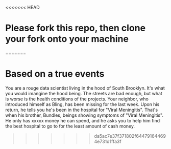 <<<<<<< HEAD
# Please fork this repo, then clone your fork onto your machine
=======
# Based on a true events

You are a rouge data scientist living in the hood of South Brooklyn.  It's what you would imangine the hood being.  The streets are bad enough, but what is worse is the health conditions of the projects.
Your neighbor, who introduced himself as Bling, has been missing for the last week. Upon his return, he tells you he's been in the hospital for "Viral Meningitis".
That's when his brother, Bundles, beings showing symptoms of "Viral Meningitis".  
He only has xxxxx money he can spend, and he asks you to help him find the best hospital to go to for the least amount of cash money.
>>>>>>> da5ac7e37f371802f644791644694e731d1ffa3f
